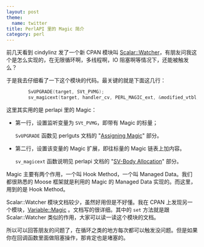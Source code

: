 ```yaml
---
layout: post
theme:
  name: twitter
title: PerlAPI 里的 Magic 简介
category: perl
---
```


前几天看到 cindylinz 发了一个新 CPAN 模块叫 [Scalar::Watcher](https://metacpan.org/pod/Scalar::Watcher)，有朋友问我这个是怎么实现的，在无限循环啊，多线程啊，IO 阻塞啊等情况下，还能被触发么？

于是我去仔细看了一下这个模块的代码。最关键的就是下面这几行：

```c
        SvUPGRADE(target, SVt_PVMG);
        sv_magicext(target, handler_cv, PERL_MAGIC_ext, &modified_vtbl, NULL, 0);
```

这里其实用的是 perlapi 里的 Magic：

* 第一行，设置监听变量为 `SVt_PVMG`，即带有 Magic 的标量；

  `SvUPGRADE` 函数见 perlguts 文档的 "[Assigning Magic](http://perldoc.perl.org/perlguts.html#Assigning-Magic)" 部分。

* 第二行，设置该变量的 Magic 扩展，即往标量的 Magic 链表上加内容。

  `sv_magicext` 函数说明见 perlapi 文档的 "[SV-Body Allocation](http://perldoc.perl.org/perlapi.html#SV-Body-Allocation)" 部分。

Magic 主要有两个作用，一个叫 Hook Method，一个叫 Managed Data。我们都很熟悉的 Moose 框架就是利用的 Magic 的 Managed Data 实现的。而这里，用到的是 Hook Method。

Scalar::Watcher 模块文档较少，虽然好用但是不好懂。我在 CPAN 上发现另一个模块，[Variable::Magic](https://metacpan.org/pod/Variable::Magic) 。文档写的很详细。其中的 `set` 方法就是跟 Scalar::Watcher 类似的作用，大家可以读一读这个模块的文档。

所以可以回答朋友的问题了，在循环之类的地方每次都可以触发没问题。但是如果你在回调函数里面做阻塞操作，那肯定也是堵塞的。
